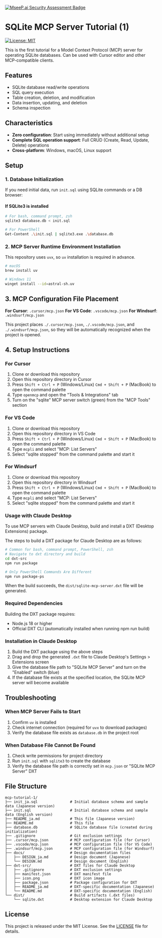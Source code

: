 [![MseeP.ai Security Assessment Badge](https://mseep.net/pr/hidao80-mcp-tutorial-1-badge.png)](https://mseep.ai/app/hidao80-mcp-tutorial-1)

# SQLite MCP Server Tutorial (1)

[![License: MIT](https://img.shields.io/badge/License-MIT-yellow.svg)](https://opensource.org/licenses/MIT)

This is the first tutorial for a Model Context Protocol (MCP) server for operating SQLite databases. Can be used with Cursor editor and other MCP-compatible clients.

## Features

- SQLite database read/write operations
- SQL query execution
- Table creation, deletion, and modification
- Data insertion, updating, and deletion
- Schema inspection

## Characteristics

- **Zero configuration**: Start using immediately without additional setup
- **Complete SQL operation support**: Full CRUD (Create, Read, Update, Delete) operations
- **Cross-platform**: Windows, macOS, Linux support

## Setup

### 1. Database Initialization

If you need initial data, run `init.sql` using SQLite commands or a DB browser:

#### If SQLite3 is installed

```sh
# For bash, command prompt, zsh
sqlite3 database.db < init.sql

# For PowerShell
Get-Content .\init.sql | sqlite3.exe .\database.db
```

### 2. MCP Server Runtime Environment Installation

This repository uses `uvx`, so `uv` installation is required in advance.

```sh
# macOS
brew install uv

# Windows 11
winget install --id=astral-sh.uv
```

## 3. MCP Configuration File Placement

**For Cursor**: `.cursor/mcp.json`
**For VS Code**: `.vscode/mcp.json`
**For Windsurf**: `.windsurf/mcp.json`

This project places `./.cursor/mcp.json`, `./.vscode/mcp.json`, and `./.windsurf/mcp.json`,
so they will be automatically recognized when the project is opened.

## 4. Setup Instructions

### For Cursor

1. Clone or download this repository
2. Open this repository directory in Cursor
3. Press `Shift + Ctrl + P` (Windows/Linux) `Cmd + Shift + P` (MacBook) to
   open the command palette
4. Type `openmcp` and open the "Tools & Integrations" tab
5. Turn on the "sqlite" MCP server switch (green) from the "MCP Tools" section

### For VS Code

1. Clone or download this repository
2. Open this repository directory in VS Code
3. Press `Shift + Ctrl + P` (Windows/Linux) `Cmd + Shift + P` (MacBook) to
   open the command palette
4. Type `mcpli` and select "MCP: List Servers"
5. Select "sqlite stopped" from the command palette and start it

### For Windsurf

1. Clone or download this repository
2. Open this repository directory in Windsurf
3. Press `Shift + Ctrl + P` (Windows/Linux) `Cmd + Shift + P` (MacBook) to
   open the command palette
4. Type `mcpli` and select "MCP: List Servers"
5. Select "sqlite stopped" from the command palette and start it

### Usage with Claude Desktop

To use MCP servers with Claude Desktop, build and install a DXT (Desktop Extensions) package.

The steps to build a DXT package for Claude Desktop are as follows:

```sh
# Common for bash, command prompt, PowerShell, zsh
# Navigate to dxt directory and build
cd dxt-src
npm run package

# Only PowerShell Commands Are Different
npm run package-ps
```

When the build succeeds, the `dist/sqlite-mcp-server.dxt` file will be generated.

### Required Dependencies

Building the DXT package requires:

- Node.js 18 or higher
- Official DXT CLI (automatically installed when running npm run build)

### Installation in Claude Desktop

1. Build the DXT package using the above steps
2. Drag and drop the generated `.dxt` file to Claude Desktop's Settings > Extensions screen
3. Give the database file path to "SQLite MCP Server" and turn on the "Enabled" switch (blue)
4. If the database file exists at the specified location, the SQLite MCP server will become available

## Troubleshooting

### When MCP Server Fails to Start

1. Confirm `uv` is installed
2. Check internet connection (required for `uvx` to download packages)
3. Verify the database file exists as `database.db` in the project root

### When Database File Cannot Be Found

1. Check write permissions for project directory
2. Run `init.sql` with `sqlite3` to create the database
3. Verify the database file path is correctly set in `mcp.json` or "SQLite MCP Server" DXT

## File Structure

```plaintext
mcp-tutorial-1/
├── init_ja.sql               # Initial database schema and sample data (Japanese version)
├── init.sql                  # Initial database schema and sample data (English version)
├── README_ja.md              # This file (Japanese version)
├── README.md                 # This file
├── database.db               # SQLite database file (created during initialization)
├── .gitignore                # Git exclusion settings
├── .cursor/mcp.json          # MCP configuration file (for Cursor)
├── .vscode/mcp.json          # MCP configuration file (for VS Code)
├── .windsurf/mcp.json        # MCP configuration file (for Windsurf)
├── docs/                     # Design documentation files
│   ├── DESIGN_ja.md          # Design document (Japanese)
│   └── DESIGN.md             # Design document (English)
├── dxt-src/                  # DXT files for Claude Desktop
│   ├── .gitignore            # DXT exclusion settings
│   ├── manifest.json         # DXT manifest file
│   ├── icon.png              # DXT icon image
│   ├── package.json          # Package configuration for DXT
│   ├── README_ja.md          # DXT-specific documentation (Japanese)
│   └── README.md             # DXT-specific documentation (English)
└── dist/                     # Build artifacts (.dxt files)
    └── sqlite.dxt            # Desktop extension for Claude Desktop
```

## License

This project is released under the MIT License. See the [LICENSE](LICENSE) file for details.
